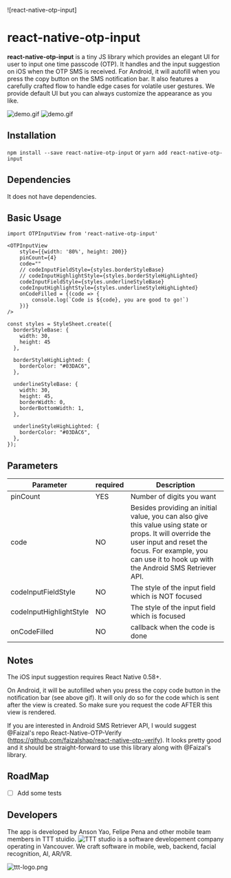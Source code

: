 ![react-native-otp-input]
# react-native-otp-input

**react-native-otp-input** is a tiny JS library which provides an elegant UI for user to input one time passcode (OTP). It handles and the input suggestion on iOS when the OTP SMS is received. For Android, it will autofill when you press the copy button on the SMS notification bar. It also features a carefully crafted flow to handle edge cases for volatile user gestures. We provide default UI but you can always customize the appearance as you like.

![demo.gif](https://github.com/ansonyao/react-native-opt-input-anson/blob/master/example/Assets/android.gif)
![demo.gif](https://github.com/ansonyao/react-native-opt-input-anson/blob/master/example/Assets/iosvideo.gif)

## Installation
`npm install --save react-native-otp-input`
or
`yarn add react-native-otp-input`

## Dependencies
It does not have dependencies.

## Basic Usage

```
import OTPInputView from 'react-native-otp-input'

<OTPInputView
    style={{width: '80%', height: 200}}
    pinCount={4}
    code=""
    // codeInputFieldStyle={styles.borderStyleBase}
    // codeInputHighlightStyle={styles.borderStyleHighLighted}
    codeInputFieldStyle={styles.underlineStyleBase}
    codeInputHighlightStyle={styles.underlineStyleHighLighted}
    onCodeFilled = {(code => {
        console.log(`Code is ${code}, you are good to go!`)
    })}
/>

const styles = StyleSheet.create({
  borderStyleBase: {
    width: 30,
    height: 45
  },

  borderStyleHighLighted: {
    borderColor: "#03DAC6",
  },

  underlineStyleBase: {
    width: 30,
    height: 45,
    borderWidth: 0,
    borderBottomWidth: 1,
  },

  underlineStyleHighLighted: {
    borderColor: "#03DAC6",
  },
});

```

## Parameters

| Parameter   | required | Description |
|-------------|----------|-------------|
| pinCount    |    YES   |  Number of digits you want |
| code        |    NO    |  Besides providing an initial value, you can also give this value using state or props. It will override the user input and reset the focus. For example, you can use it to hook up with the Android SMS Retriever API. |
| codeInputFieldStyle | NO | The style of the input field which is NOT focused |
| codeInputHighlightStyle | NO | The style of the input field which is focused |
| onCodeFilled | NO | callback when the code is done |

## Notes
The iOS input suggestion requires React Native 0.58+. 

On Android, it will be autofilled when you press the copy code button in the notification bar (see above gif). It will only do so for the code which is sent after the view is created. So make sure you request the code AFTER this view is rendered.

If you are interested in Android SMS Retriever API, I would suggest @Faizal's repo React-Native-OTP-Verify (https://github.com/faizalshap/react-native-otp-verify). It looks pretty good and it should be straight-forward to use this library along with @Faizal's library.

## RoadMap
* [ ] Add some tests

## Developers
The app is developed by Anson Yao, Felipe Pena and other mobile team members in TTT stuidio.
![TTT studio](https://ttt.studio/) is a software developement company operating in Vancouver. We craft software in mobile, web, backend, facial recognition, AI, AR/VR. 

![ttt-logo.png](https://ttt.studio/wp-content/themes/tttwordpresstheme/imgs/ttt-colour.png)